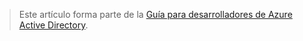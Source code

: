 > Este artículo forma parte de la [Guía para desarrolladores de Azure Active Directory](../articles/active-directory/develop/active-directory-developers-guide.md).
> 
> 



<!--HONumber=Jan17_HO3-->


